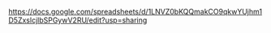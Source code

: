 
https://docs.google.com/spreadsheets/d/1LNVZ0bKQQmakCO9qkwYUjhm1D5ZxslcjlbSPGywV2RU/edit?usp=sharing
